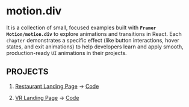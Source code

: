 # motion.div

It is a collection of small, focused examples built with **`Framer Motion/motion.div`** to explore animations and transitions in React. Each `chapter` demonstrates a specific effect (like button interactions, hover states, and exit animations) to help developers learn and apply smooth, production-ready `UI` animations in their projects.

## PROJECTS

1. [Restaurant Landing Page](https://restaura-mk.netlify.app) -> [Code](https://github.com/mk-manishkumar/motion.div/tree/main/chap_03%20RestroLandingPage)

2. [VR Landing Page](https://virtualr-mk.netlify.app) -> [Code](https://github.com/mk-manishkumar/motion.div/tree/main/chap_04%20VRLandingPage)